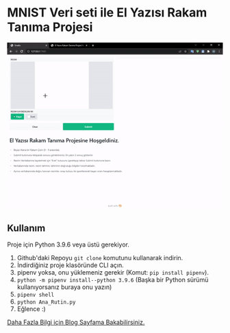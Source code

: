 # MNIST Veri seti ile El Yazısı Rakam Tanıma Projesi

![imgMNIST_Handwritten](/Usage.gif)

## Kullanım

Proje için Python 3.9.6 veya üstü gerekiyor.

1. Github'daki Repoyu ```git clone``` komutunu kullanarak indirin.
2. İndirdiğiniz proje klasöründe CLI açın.
3. pipenv yoksa, onu yüklemeniz gerekir (Komut: ```pip install pipenv```).
4. ```python -m pipenv install--python 3.9.6``` (Başka bir Python sürümü kullanıyorsanız buraya onu yazın)
5. ```pipenv shell```
6. ```python Ana_Rutin.py```
7. Eğlence :)

[Daha Fazla Bilgi için Blog Sayfama Bakabilirsiniz.](https://computingvalley.blogspot.com/2022/02/mnist-veri-seti-ile-el-yazs-rakam-tanma.html)
